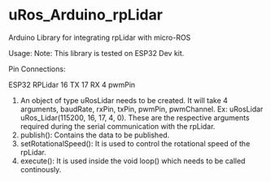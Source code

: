 # uRos_Arduino_rpLidar
Arduino Library for integrating rpLidar with micro-ROS 

Usage:
Note: This library is tested on ESP32 Dev kit.

Pin Connections:

   ESP32      RPLidar
     16       TX
     17       RX
     4        pwmPin  

1. An object of type uRosLidar needs to be created. It will take 4 arguments, baudRate, rxPin, txPin,
   pwmPin, pwmChannel. Ex: uRosLidar uRos_Lidar(115200, 16, 17, 4, 0).
   These are the respective arguments required during the serial communication with the rpLidar.
2. publish(): Contains the data to be published.
3. setRotationalSpeed(): It is used to control the rotational speed of the rpLidar.
4. execute(): It is used inside the void loop() which needs to be called continously.
   

